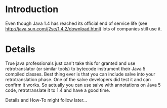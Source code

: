 # Introduction #

Even though Java 1.4 has reached its official end of service life (see http://java.sun.com/j2se/1.4.2/download.html) lots of companies still use it.

# Details #

True java professionals just can't take this for granted and use retrotranslator (or similar tools) to bytecode instrument their Java 5 compiled classes. Best thing ever is that you can include salve into your retrotranslation phase. One of the salve developers did test it and can confirm it works. So actually you can use salve with annotations on Java 5 code, retrotranslate it to 1.4 and have a good time.

Details and How-To might follow later...